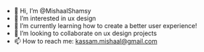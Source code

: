 - 👋 Hi, I’m @MishaalShamsy
- 👀 I’m interested in ux design
- 🌱 I’m currently learning how to create a better user experience! 
- 💞️ I’m looking to collaborate on ux design projects
- 📫 How to reach me: kassam.mishaal@gmail.com

<!---
MishaalShamsy/MishaalShamsy is a ✨ special ✨ repository because its `README.md` (this file) appears on your GitHub profile.
You can click the Preview link to take a look at your changes.
--->
